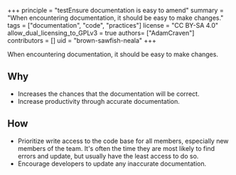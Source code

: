 +++
principle = "testEnsure documentation is easy to amend"
summary = "When encountering documentation, it should be easy to make changes."
tags = ["documentation", "code", "practices"]
license = "CC BY-SA 4.0"
allow_dual_licensing_to_GPLv3 = true
authors= ["AdamCraven"]
contributors = []
uid = "brown-sawfish-neala"
+++

When encountering documentation, it should be easy to make changes.

## Why

- Increases the chances that the documentation will be correct.
- Increase productivity through accurate documentation.

## How

- Prioritize write access to the code base for all members, especially new members of the team. It's often the time they are most likely to find errors and update, but usually have the least access to do so.
- Encourage developers to update any inaccurate documentation.
